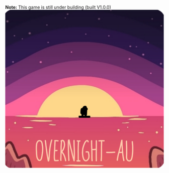 **Note:** This game is still under building (built V1.0.0)
![image alt](https://github.com/Mahadgaming5349/Mahadgaming5349.github.io/blob/3d7e0bafe0671ea8fd00497882f0866122da0d84/client/Picsart_24-10-24_16-51-25-175.png)
